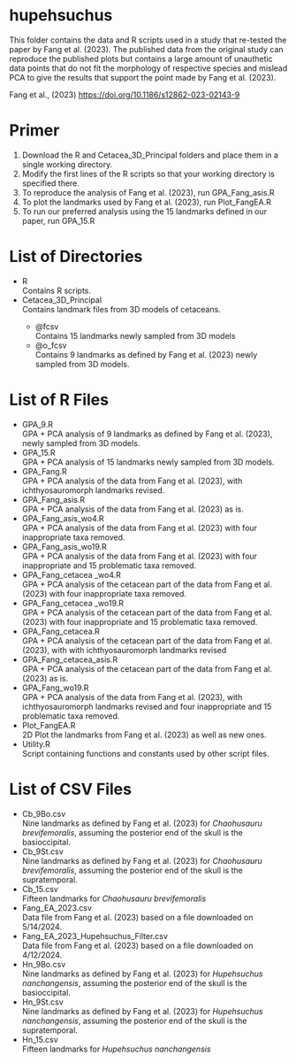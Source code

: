 # hupehsuchus

This folder contains the data and R scripts used in a study that re-tested the paper by Fang et al. (2023). The published data from the original study can reproduce the published plots but contains a large amount of unauthetic data points that do not fit the morphology of respective species and mislead PCA to give the results that support the point made by Fang et al. (2023).

Fang et al., (2023) 
https://doi.org/10.1186/s12862-023-02143-9

# Primer

<ol>
    <li> Download the R and Cetacea_3D_Principal folders and place them in a single working directory. </li>
    <li> Modify the first lines of the R scripts so that your working directory is specified there. </li>
    <li> To reproduce the analysis of Fang et al. (2023), run GPA_Fang_asis.R </li>
    <li> To plot the landmarks used by Fang et al. (2023), run Plot_FangEA.R </li>
    <li> To run our preferred analysis using the 15 landmarks defined in our paper, run GPA_15.R </li>
</ol>

# List of Directories

<ul>
    <li> R      <br> Contains R scripts. </li>
    <li> Cetacea_3D_Principal  <br> Contains landmark files from 3D models of cetaceans. </li>
    <ul>
        <li> @fcsv <br> Contains 15 landmarks newly sampled from 3D models</li>
        <li> @o_fcsv <br> Contains 9 landmarks as defined by Fang et al. (2023) newly sampled from 3D models. </li>
    </ul>
</ul>

# List of R Files

- GPA_9.R   <br> GPA + PCA analysis of 9 landmarks as defined by Fang et al. (2023), newly sampled from 3D models.
- GPA_15.R  <br> GPA + PCA analysis of 15 landmarks newly sampled from 3D models.
- GPA_Fang.R    <br> GPA + PCA analysis of the data from Fang et al. (2023), with ichthyosauromorph landmarks revised.
- GPA_Fang_asis.R   <br> GPA + PCA analysis of the data from Fang et al. (2023) as is.
- GPA_Fang_asis_wo4.R   <br> GPA + PCA analysis of the data from Fang et al. (2023) with four inappropriate taxa removed.
- GPA_Fang_asis_wo19.R  <br> GPA + PCA analysis of the data from Fang et al. (2023) with four inappropriate and 15 problematic taxa removed.
- GPA_Fang_cetacea _wo4.R   <br> GPA + PCA analysis of the cetacean part of the data from Fang et al. (2023) with four inappropriate taxa removed.
- GPA_Fang_cetacea _wo19.R  <br> GPA + PCA analysis of the cetacean part of the data from Fang et al. (2023) with four inappropriate and 15 problematic taxa removed.
- GPA_Fang_cetacea.R    <br> GPA + PCA analysis of the cetacean part of the data from Fang et al. (2023), with with ichthyosauromorph landmarks revised
- GPA_Fang_cetacea_asis.R <br> GPA + PCA analysis of the cetacean part of the data from Fang et al. (2023) as is.
- GPA_Fang_wo19.R <br> GPA + PCA analysis of the data from Fang et al. (2023), with ichthyosauromorph landmarks revised and  four inappropriate and 15 problematic taxa removed. 
- Plot_FangEA.R <br> 2D Plot the landmarks from Fang et al. (2023) as well as new ones.
- Utility.R <br> Script containing functions and constants used by other script files.


# List of CSV Files

- Cb_9Bo.csv    <br> Nine landmarks as defined by Fang et al. (2023) for *Chaohusauru brevifemoralis*, assuming the posterior end of the skull is the basioccipital. 
- Cb_9St.csv    <br> Nine landmarks as defined by Fang et al. (2023) for *Chaohusauru brevifemoralis*, assuming the posterior end of the skull is the supratemporal.
- Cb_15.csv <br> Fifteen landmarks for *Chaohusauru brevifemoralis*
- Fang_EA_2023.csv  <br> Data file from Fang et al. (2023) based on a file downloaded on 5/14/2024.
- Fang_EA_2023_Hupehsuchus_Filter.csv   <br> Data file from Fang et al. (2023) based on a file downloaded on 4/12/2024.
- Hn_9Bo.csv    <br> Nine landmarks as defined by Fang et al. (2023) for *Hupehsuchus nanchangensis*, assuming the posterior end of the skull is the basioccipital.
- Hn_9St.csv    <br> Nine landmarks as defined by Fang et al. (2023) for *Hupehsuchus nanchangensis*, assuming the posterior end of the skull is the supratemporal.
- Hn_15.csv <br> Fifteen landmarks for *Hupehsuchus nanchangensis*
